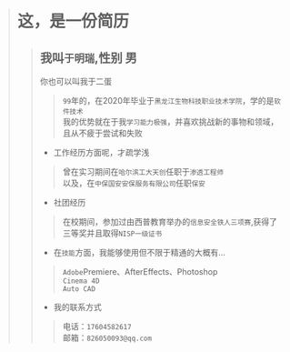 ># 这，是一份简历
>>## 我叫`于明瑞`,性别 男
>>你也可以叫我于二蛋
>>> `99`年的，在2020年毕业于`黑龙江生物科技职业技术学院`，学的是`软件技术`<br>
>>> 我的优势就在于我`学习能力极强`，并喜欢挑战新的事物和领域，且从不疲于尝试和失败<br>
>>- 工作经历方面呢，才疏学浅<br>
>>> 曾在实习期间在`哈尔滨工大天创`任职于`渗透工程师`<br>
>>> 以及，在`中保国安安保服务有限公司`任职`保安`
>>- 社团经历<br>
>>> 在校期间，参加过由西普教育举办的`信息安全铁人三项赛`,获得了三等奖并且取得`NISP一级证书`
>>- 在`技能`方面，我能够使用但不限于精通的大概有...
>>> `Adobe`Premiere、AfterEffects、Photoshop<br>
>>> `Cinema 4D`<br>
>>> `Auto CAD`<br>
>>- 我的联系方式<br>
>>> 电话：`17604582617`<br>
>>> 邮箱：`826050093@qq.com`
